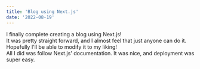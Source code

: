 ```yaml
---
title: 'Blog using Next.js'
date: '2022-08-19'
---
```


I finally complete creating a blog using Next.js!\
It was pretty straight forward, and I almost feel that just anyone can do it.\
Hopefully I'll be able to modify it to my liking!\
All I did was follow Next.js' documentation. It was nice, and deployment was super easy.
